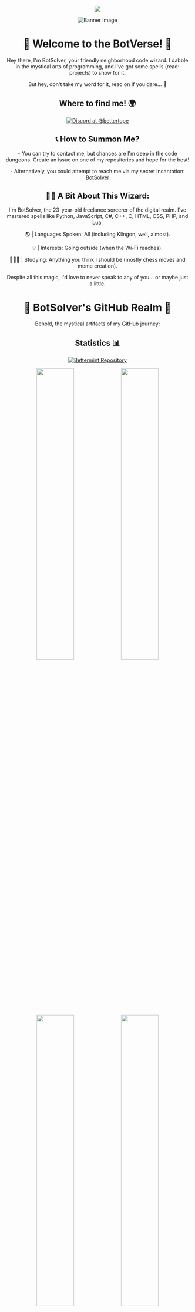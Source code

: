 <p align="center"><img align="center" src="https://visitcount.itsvg.in/api?id=BotSolver&icon=7&color=12"/></p>

<p align="center">
  <img src="https://cdn.discordapp.com/attachments/1098267852689129514/1147081672718815313/1-background.png" alt="Banner Image">
</p>

<h1 align="center">🤖 Welcome to the BotVerse! 🌟</h1>

<p align="center">Hey there, I'm BotSolver, your friendly neighborhood code wizard. I dabble in the mystical arts of programming, and I've got some spells (read: projects) to show for it.</p>

<p align="center">But hey, don't take my word for it, read on if you dare... 📜</p>

<h2 align="center">Where to find me! 🌍</h2>

<div align="center">
    <a href="https://discord.com/users/1141163770794754058">
        <img src="https://lanyard-profile-readme.vercel.app/api/1141163770794754058?showDisplayName=true" alt="Discord at @bettertope">
    </a>
</div>
<div align="center">

<h2 align="center">📞 How to Summon Me?</h2>

<p align="center">
  - You can try to contact me, but chances are I'm deep in the code dungeons. Create an issue on one of my repositories and hope for the best!
</p>

<p align="center">
  - Alternatively, you could attempt to reach me via my secret incantation: <a href="https://kekma.net">BotSolver</a>
</p>

<h2 align="center">🧙‍♂️ A Bit About This Wizard:</h2>

<p align="center">I'm BotSolver, the 23-year-old freelance sorcerer of the digital realm. I've mastered spells like Python, JavaScript, C#, C++, C, HTML, CSS, PHP, and Lua.</p>

<p align="center">🌎 | Languages Spoken: All (including Klingon, well, almost).</p>

<p align="center">💡 | Interests: Going outside (when the Wi-Fi reaches).</p>

<p align="center">🧑🏽‍🎓 | Studying: Anything you think I should be (mostly chess moves and meme creation).</p>

<p align="center">Despite all this magic, I'd love to never speak to any of you... or maybe just a little.</p>

<h1 align="center">🔮 BotSolver's GitHub Realm 🔮</h1>

<p align="center">Behold, the mystical artifacts of my GitHub journey:</p>
<h2 align="center">Statistics 📊</h2>
<p align="center" width="100%">
  <p align="center">
  <a href="https://github.com/botsolver/bettermint">
    <img src="https://github-readme-stats.vercel.app/api/pin/?username=botsolver&theme=dark&repo=bettermint" alt="Bettermint Repository">
  </a>
</p>
    <img width="45%" src="https://github-readme-stats.vercel.app/api?username=BotSolver&theme=dark&hide_border=false&include_all_commits=true&count_private=true">
    <img width="45%" src="https://github-readme-streak-stats.herokuapp.com/?user=BotSolver&theme=dark&hide_border=false">
    <img width="45%" src="https://github-readme-stats.vercel.app/api/top-langs/?username=BotSolver&theme=dark&hide_border=false&include_all_commits=true&count_private=true&layout=compact">
    <img width="45%" src="https://github-contributor-stats.vercel.app/api?username=BotSolver&limit=5&theme=dark&combine_all_yearly_contributions=true">
</p>

